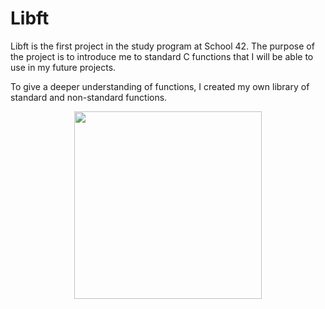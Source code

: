 # Libft

Libft is the first project in the study program at School 42. The purpose of the project is to introduce me to standard C functions that I will be able to use in my future projects. 

To give a deeper understanding of functions, I created my own library of standard and non-standard functions.

<p align="center">
  <img  src="https://camo.githubusercontent.com/bb781c4ecb4595ab966ebe995a7823c87c1e6a852114db3fb21509786b96fdf7/687474703a2f2f61736964657369676e65642e636f6d2f696d616765732f70726f6772616d6d696e672d70726f6a656374732d696d672f70726f6a6563742d6c696266742e6a7067" widht="150" height="300" />
</p>

